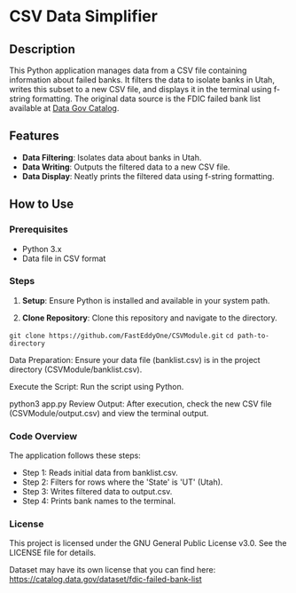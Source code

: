 # CSV Data Simplifier

## Description

This Python application manages data from a CSV file containing information about failed banks. It filters the data to isolate banks in Utah, writes this subset to a new CSV file, and displays it in the terminal using f-string formatting. The original data source is the FDIC failed bank list available at [Data Gov Catalog](https://catalog.data.gov/dataset/fdic-failed-bank-list).

## Features

- **Data Filtering**: Isolates data about banks in Utah.
- **Data Writing**: Outputs the filtered data to a new CSV file.
- **Data Display**: Neatly prints the filtered data using f-string formatting.

## How to Use

### Prerequisites

- Python 3.x
- Data file in CSV format

### Steps

1. **Setup**: Ensure Python is installed and available in your system path.
   
2. **Clone Repository**: Clone this repository and navigate to the directory.


```git clone https://github.com/FastEddyOne/CSVModule.git```
   ```cd path-to-directory```

Data Preparation: Ensure your data file (banklist.csv) is in the project directory (CSVModule/banklist.csv).

Execute the Script: Run the script using Python.

python3 app.py
Review Output: After execution, check the new CSV file (CSVModule/output.csv) and view the terminal output.

### Code Overview
The application follows these steps:

- Step 1: Reads initial data from banklist.csv.
- Step 2: Filters for rows where the 'State' is 'UT' (Utah).
- Step 3: Writes filtered data to output.csv.
- Step 4: Prints bank names to the terminal.

### License

This project is licensed under the GNU General Public License v3.0. See the LICENSE file for details.

Dataset may have its own license that you can find here: https://catalog.data.gov/dataset/fdic-failed-bank-list
